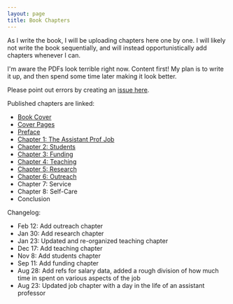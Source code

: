 ```yaml
---
layout: page
title: Book Chapters
---
```


As I write the book, I will be uploading chapters here one by one. I will likely not write the book sequentially, and will instead opportunistically add chapters whenever I can. 

I'm aware the PDFs look terrible right now. Content first! My plan is to write it up, and then spend some time later making it look better.

Please point out errors by creating an [issue here](https://github.com/vijay03/asstprofbook/issues). 

Published chapters are linked:
- [Book Cover](chapters/cover.pdf)
- [Cover Pages](chapters/prelim.pdf)
- [Preface](chapters/preface.pdf)
- [Chapter 1: The Assistant Prof Job](chapters/job.pdf)
- [Chapter 2: Students](chapters/students.pdf)
- [Chapter 3: Funding](chapters/funding.pdf)
- [Chapter 4: Teaching](chapters/teaching.pdf)
- [Chapter 5: Research](chapters/research.pdf)
- [Chapter 6: Outreach](chapters/outreach.pdf)
- Chapter 7: Service
- Chapter 8: Self-Care
- Conclusion

Changelog:
- Feb 12: Add outreach chapter
- Jan 30: Add research chapter
- Jan 23: Updated and re-organized teaching chapter
- Dec 17: Add teaching chapter
- Nov 8: Add students chapter
- Sep 11: Add funding chapter
- Aug 28: Add refs for salary data, added a rough division of how much time in spent on various aspects of the job
- Aug 23: Updated job chapter with a day in the life of an assistant professor
